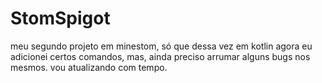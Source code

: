# StomSpigot
meu segundo projeto em minestom, só que dessa vez em kotlin
agora eu adicionei certos comandos, mas, ainda preciso arrumar alguns bugs nos mesmos.
vou atualizando com tempo.
